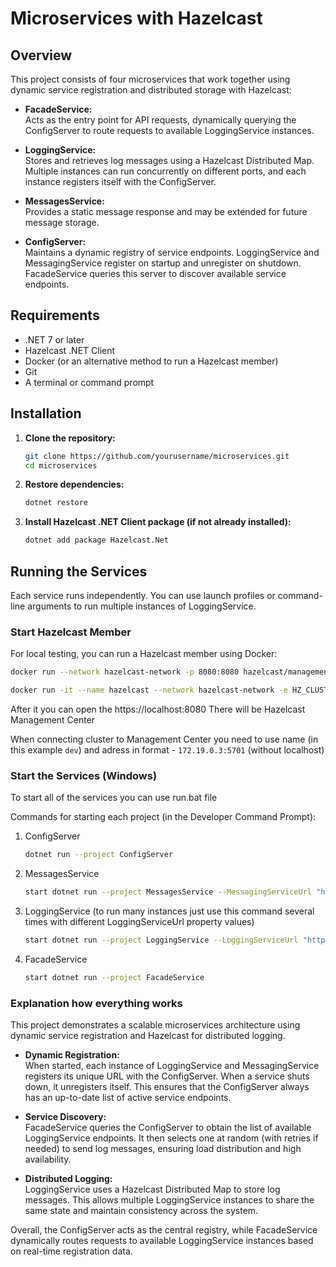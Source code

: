 # Microservices with Hazelcast

## Overview

This project consists of four microservices that work together using dynamic service registration and distributed storage with Hazelcast:

- **FacadeService:**  
  Acts as the entry point for API requests, dynamically querying the ConfigServer to route requests to available LoggingService instances.
  
- **LoggingService:**  
  Stores and retrieves log messages using a Hazelcast Distributed Map. Multiple instances can run concurrently on different ports, and each instance registers itself with the ConfigServer.
  
- **MessagesService:**  
  Provides a static message response and may be extended for future message storage.
  
- **ConfigServer:**  
  Maintains a dynamic registry of service endpoints. LoggingService and MessagingService register on startup and unregister on shutdown. FacadeService queries this server to discover available service endpoints.

## Requirements

- .NET 7 or later
- Hazelcast .NET Client
- Docker (or an alternative method to run a Hazelcast member)
- Git
- A terminal or command prompt

## Installation

1. **Clone the repository:**

   ```bash
   git clone https://github.com/yourusername/microservices.git
   cd microservices
   ```

2. **Restore dependencies:**

   ```bash
   dotnet restore
   ```

3. **Install Hazelcast .NET Client package (if not already installed):**

   ```bash
   dotnet add package Hazelcast.Net
   ```

## Running the Services

Each service runs independently. You can use launch profiles or command-line arguments to run multiple instances of LoggingService.

### Start Hazelcast Member

For local testing, you can run a Hazelcast member using Docker:

```bash
docker run --network hazelcast-network -p 8080:8080 hazelcast/management-center
```

```bash
docker run -it --name hazelcast --network hazelcast-network -e HZ_CLUSTERNAME=dev -p 5701:5701 hazelcast/hazelcast
```

After it you can open the https://localhost:8080
There will be Hazelcast Management Center

When connecting cluster to Management Center you need to use name (in this example ```dev```) and adress in format - ```172.19.0.3:5701``` (without localhost)

### Start the Services (Windows)

To start all of the services you can use run.bat file

Commands for starting each project (in the Developer Command Prompt):

1. ConfigServer
   ```bash
   dotnet run --project ConfigServer
   ```

2. MessagesService
   ```bash
   start dotnet run --project MessagesService --MessagingServiceUrl "http://localhost:5002" --ConfigServerUrl "http://localhost:5001"
   ```

3. LoggingService (to run many instances just use this command several times with different LoggingServiceUrl property values)
   ```bash
   start dotnet run --project LoggingService --LoggingServiceUrl "http://localhost:5003" --ConfigServerUrl "http://localhost:5001"
   ```

4. FacadeService
   ```bash
   start dotnet run --project FacadeService
   ```

### Explanation how everything works

This project demonstrates a scalable microservices architecture using dynamic service registration and Hazelcast for distributed logging.

- **Dynamic Registration:**  
  When started, each instance of LoggingService and MessagingService registers its unique URL with the ConfigServer. When a service shuts down, it unregisters itself. This ensures that the ConfigServer always has an up-to-date list of active service endpoints.

- **Service Discovery:**  
  FacadeService queries the ConfigServer to obtain the list of available LoggingService endpoints. It then selects one at random (with retries if needed) to send log messages, ensuring load distribution and high availability.

- **Distributed Logging:**  
  LoggingService uses a Hazelcast Distributed Map to store log messages. This allows multiple LoggingService instances to share the same state and maintain consistency across the system.

Overall, the ConfigServer acts as the central registry, while FacadeService dynamically routes requests to available LoggingService instances based on real-time registration data.